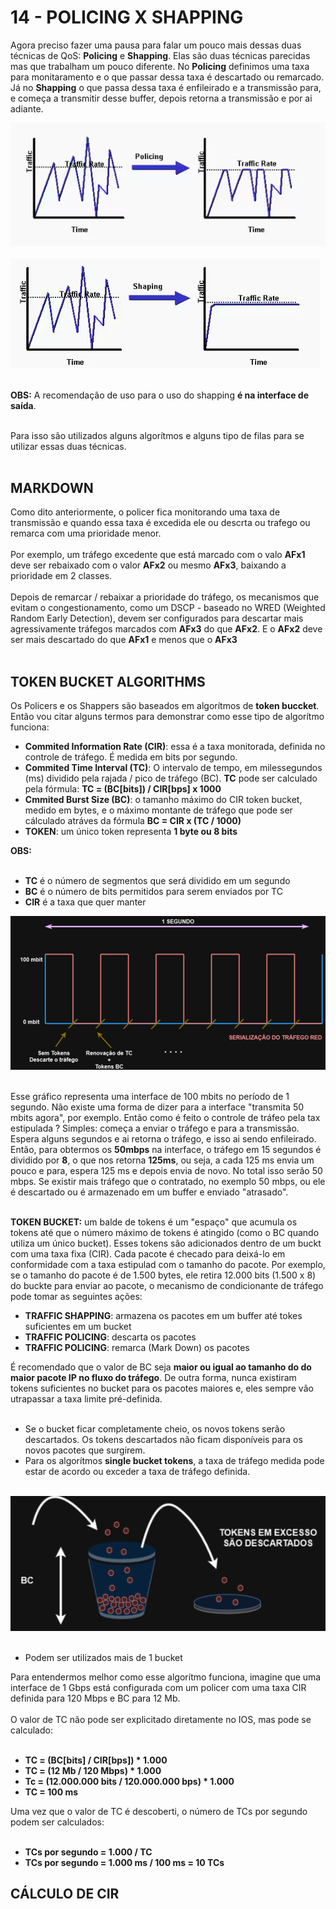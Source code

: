 # 14 - POLICING X SHAPPING

Agora preciso fazer uma pausa para falar um pouco mais dessas duas técnicas de QoS: **Policing** e **Shapping**. Elas são duas técnicas parecidas mas que trabalham um pouco diferente. No **Policing** definimos uma taxa para monitaramento e o que passar dessa taxa é descartado ou remarcado. Já no **Shapping** o que passa dessa taxa é enfileirado e a transmissão para, e começa a transmitir desse buffer, depois retorna a transmissão e por ai adiante. 

![POLICING](Imagens/policing.png) <br></br>
![SHAPPING](Imagens/shapping.png) <br></br>

**OBS:** A recomendação de uso para o uso do shapping **é na interface de saída**. <br></br>

Para isso são utilizados alguns algorítmos e alguns tipo de filas para se utilizar essas duas técnicas. <br></br>

## MARKDOWN

Como dito anteriormente, o policer fica monitorando uma taxa de transmissão e quando essa taxa é excedida ele ou descrta ou trafego ou remarca com uma prioridade menor.<br></br>
Por exemplo, um tráfego excedente que está marcado com o valo **AFx1** deve ser rebaixado com o valor **AFx2** ou mesmo **AFx3**, baixando a prioridade em 2 classes. <br></br>
Depois de remarcar / rebaixar a prioridade do tráfego, os mecanismos que evitam o congestionamento, como um DSCP - baseado no WRED (Weighted Random Early Detection), devem ser configurados para descartar mais agressivamente tráfegos marcados com **AFx3** do que **AFx2**. E o **AFx2** deve ser mais descartado do que **AFx1** e menos que o **AFx3** <br></br>

## TOKEN BUCKET ALGORITHMS

Os Policers e os Shappers são baseados em algorítmos de **token buccket**. Então vou citar alguns termos para demonstrar como esse tipo de algorítmo funciona: 
- **Commited Information Rate (CIR)**: essa é a taxa monitorada, definida no controle de tráfego. É medida em bits por segundo.
- **Commited Time Interval (TC)**: O intervalo de tempo, em milessegundos (ms) dividido pela rajada / pico de tráfego (BC). **TC** pode ser calculado pela fórmula: **TC = (BC[bits]) / CIR[bps] x 1000**
- **Cmmited Burst Size (BC)**: o tamanho máximo do CIR token bucket, medido em bytes, e o máximo montante de tráfego que pode ser cálculado atráves da fórmula **BC = CIR x (TC / 1000)**
- **TOKEN**: um único token representa **1 byte ou 8 bits**

**OBS:** <br></br>
- **TC** é o número de segmentos que será dividido em um segundo
- **BC** é o número de bits permitidos para serem enviados por TC
- **CIR** é a taxa que quer manter

![INTERFACE](Imagens/int_100_mbps.drawio.png) <br></br>

Esse gráfico representa uma interface de 100 mbits no período de 1 segundo. Não existe uma forma de dizer para a interface "transmita 50 mbits agora", por exemplo. Então como é feito o controle de tráfeo pela tax estipulada ? Simples: começa a enviar o tráfego e para a transmissão. Espera alguns segundos e ai retorna o tráfego, e isso ai sendo enfileirado. Então, para obtermos os **50mbps** na interface, o tráfego em 15 segundos é dividido por **8**, o que nos retorna **125ms**, ou seja, a cada 125 ms envia um pouco e para, espera 125 ms e depois envia de novo. No total isso serão 50 mbps. Se existir mais tráfego que o contratado, no exemplo 50 mbps, ou ele é descartado ou é armazenado em um buffer e enviado "atrasado". <br></br>

**TOKEN BUCKET:** um balde de tokens é um "espaço" que acumula os tokens até que o número máximo de tokens é atingido (como o BC quando utiliza um único bucket). Esses tokens são adicionados dentro de um buckt com uma taxa fixa (CIR). Cada pacote é checado para deixá-lo em conformidade com a taxa estipulad com o tamanho do pacote. Por exemplo, se o tamanho do pacote é de 1.500 bytes, ele retira 12.000 bits (1.500 x 8) do buckte para enviar ao pacote, o mecanismo de condicionante de tráfego pode tomar as seguintes ações:
- **TRAFFIC SHAPPING**: armazena os pacotes em um buffer até tokes suficientes em um bucket
- **TRAFFIC POLICING**: descarta os pacotes
- **TRAFFIC POLICING**: remarca (Mark Down) os pacotes

É recomendado que o valor de BC seja **maior ou igual ao tamanho do do maior pacote IP no fluxo do tráfego**. De outra forma, nunca existiram tokens suficientes no bucket para os pacotes maiores e, eles sempre vão utrapassar a taxa limite pré-definida. <br></br>
- Se o bucket ficar completamente cheio, os novos tokens serão descartados. Os tokens descartados não ficam disponíveis para os novos pacotes que surgirem.
- Para os algorítmos **single bucket tokens**, a taxa de tráfego medida pode estar de acordo ou exceder a taxa de tráfego definida. <br></br>

![TOKENS](Imagens/token.png) <br></br>

- Podem ser utilizados mais de 1 bucket

Para entendermos melhor como esse algorítmo funciona, imagine que uma interface de 1 Gbps está configurada com um policer com uma taxa CIR definida para 120 Mbps e BC para 12 Mb. <br><br>
O valor de TC não pode ser explicitado diretamente no IOS, mas pode se calculado: <br></br>
- **TC = (BC[bits] / CIR[bps]) * 1.000**
- **TC = (12 Mb / 120 Mbps) * 1.000**
- **Tc = (12.000.000 bits / 120.000.000 bps) * 1.000**
- **TC = 100 ms**

Uma vez que o valor de TC é descoberti, o número de TCs por segundo podem ser calculados: <br></br>

- **TCs por segundo = 1.000 / TC**
- **TCs por segundo = 1.000 ms / 100 ms = 10 TCs**

## CÁLCULO DE CIR

